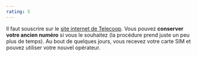 ```yaml
---
rating: 5
---
```


Il faut souscrire sur le [site internet de Telecoop](https://telecoop.fr/forfait). Vous pouvez **conserver votre ancien numéro** si vous le souhaitez (la procédure prend juste un peu plus de temps). Au bout de quelques jours, vous recevez votre carte SIM et pouvez utiliser votre nouvel opérateur.
